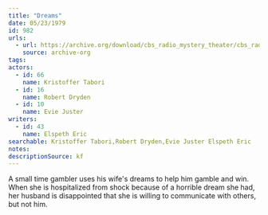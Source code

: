 ```yaml
---
title: "Dreams"
date: 05/23/1979
id: 982
urls: 
  - url: https://archive.org/download/cbs_radio_mystery_theater/cbs_radio_mystery_theater-0951-1000.zip/cbs_radio_mystery_theater-0951-1000%2Fcbsrmt_0982_dreams.mp3
    source: archive-org
tags: 
actors:  
  - id: 66
    name: Kristoffer Tabori  
  - id: 16
    name: Robert Dryden  
  - id: 10
    name: Evie Juster
writers:  
  - id: 43
    name: Elspeth Eric
searchable: Kristoffer Tabori,Robert Dryden,Evie Juster Elspeth Eric
notes: 
descriptionSource: kf
---
```

A small time gambler uses his wife's dreams to help him gamble and win. When she is hospitalized from shock because of a horrible dream she had, her husband is disappointed that she is willing to communicate with others, but not him.